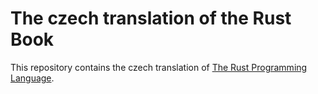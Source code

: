 # The czech translation of the Rust Book
This repository contains the czech translation of [The Rust Programming Language](https://github.com/rust-lang/book).
